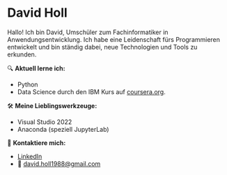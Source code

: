 # David Holl

Hallo! Ich bin David, Umschüler zum Fachinformatiker in Anwendungsentwicklung. Ich habe eine Leidenschaft fürs Programmieren entwickelt und bin ständig dabei, neue Technologien und Tools zu erkunden.

🔍 **Aktuell lerne ich:**
- Python
- Data Science durch den IBM Kurs auf [coursera.org](https://www.coursera.org/).

🛠 **Meine Lieblingswerkzeuge:**
- Visual Studio 2022
- Anaconda (speziell JupyterLab)

🔗 **Kontaktiere mich:**
- [LinkedIn](https://www.linkedin.com/in/david-holl-720460283/)
- 📧 david.holl1988@gmail.com
